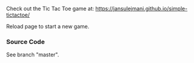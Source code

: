 Check out the Tic Tac Toe game at: https://jansulejmani.github.io/simple-tictactoe/
<p>Reload page to start a new game.</p>
<h3>Source Code</h3>
See branch "master".
